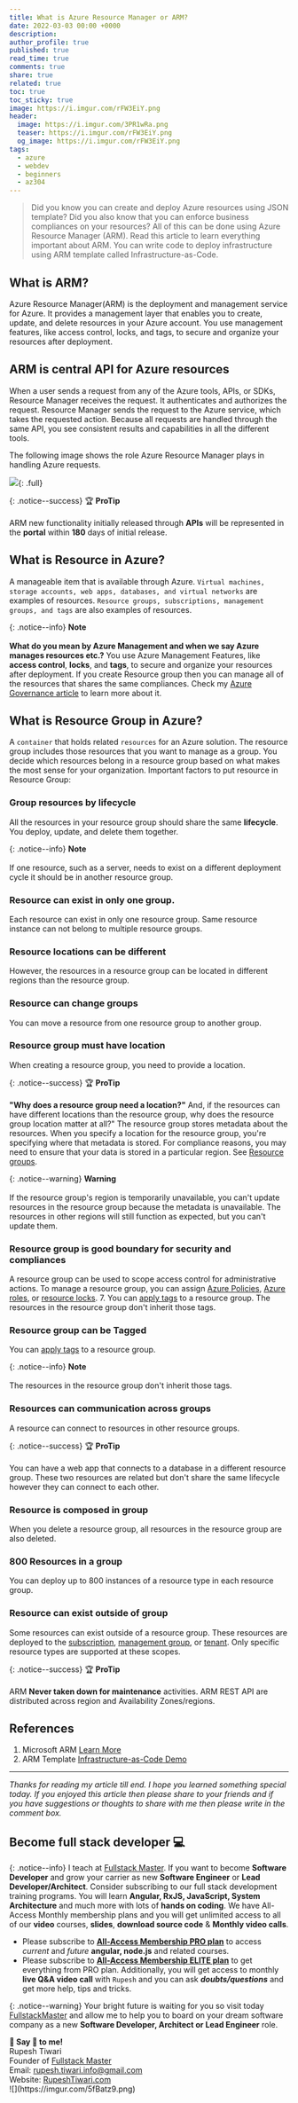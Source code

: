 ```yaml
---
title: What is Azure Resource Manager or ARM?
date: 2022-03-03 00:00 +0000
description:
author_profile: true
published: true
read_time: true
comments: true
share: true
related: true
toc: true
toc_sticky: true
image: https://i.imgur.com/rFW3EiY.png
header:
  image: https://i.imgur.com/3PR1wRa.png
  teaser: https://i.imgur.com/rFW3EiY.png
  og_image: https://i.imgur.com/rFW3EiY.png
tags:
  - azure
  - webdev
  - beginners
  - az304
---
```


> Did you know you can create and deploy Azure resources using JSON template? Did you also know that you can enforce business compliances on your resources? All of this can be done using Azure Resource Manager (ARM). Read this article to learn everything important about ARM. You can write code to deploy infrastructure using ARM template called Infrastructure-as-Code.

## What is ARM?

Azure Resource Manager(ARM) is the deployment and management service for Azure. It provides a management layer that enables you to create, update, and delete resources in your Azure account. You use management features, like access control, locks, and tags, to secure and organize your resources after deployment.

## ARM is central API for Azure resources

When a user sends a request from any of the Azure tools, APIs, or SDKs, Resource Manager receives the request. It authenticates and authorizes the request. Resource Manager sends the request to the Azure service, which takes the requested action. Because all requests are handled through the same API, you see consistent results and capabilities in all the different tools.

The following image shows the role Azure Resource Manager plays in handling Azure requests.

![](https://imgur.com/H2jU5kP.png){: .full}

{: .notice--success}
🏆 **ProTip** \
\
 ARM new functionality initially released through **APIs** will be represented in the **portal** within **180** days of initial release.

## What is Resource in Azure?

A manageable item that is available through Azure. `Virtual machines, storage accounts, web apps, databases, and virtual networks` are examples of resources. `Resource groups, subscriptions, management groups, and tags` are also examples of resources.

{: .notice--info}
<i class="fa fa-info-circle"></i> **Note** \
\
**What do you mean by Azure Management and when we say Azure manages resources etc.?**
You use Azure Management Features, like **access control**, **locks**, and **tags**, to secure and organize your resources after deployment. If you create Resource group then you can manage all of the resources that shares the same compliances.
Check my [Azure Governance article](https://rupeshtiwari.com/design-azure-governance-for-microsoft-azure-solutions-architect/) to learn more about it.

## What is Resource Group in Azure?

A `container` that holds related `resources` for an Azure solution. The resource group includes those resources that you want to manage as a group. You decide which resources belong in a resource group based on what makes the most sense for your organization.
Important factors to put resource in Resource Group:

### Group resources by lifecycle

All the resources in your resource group should share the same **lifecycle**. You deploy, update, and delete them together.

{: .notice--info}
<i class="fa fa-info-circle"></i> **Note** \
\
 If one resource, such as a server, needs to exist on a different deployment cycle it should be in another resource group.

### Resource can exist in only one group.

Each resource can exist in only one resource group. Same resource instance can not belong to multiple resource groups.

### Resource locations can be different

However, the resources in a resource group can be located in different regions than the resource group.

### Resource can change groups

You can move a resource from one resource group to another group.

### Resource group must have location

When creating a resource group, you need to provide a location.

{: .notice--success}
🏆 **ProTip** \
\
**"Why does a resource group need a location?"** And, if the resources can have different locations than the resource group, why does the resource group location matter at all?" The resource group stores metadata about the resources. When you specify a location for the resource group, you're specifying where that metadata is stored. For compliance reasons, you may need to ensure that your data is stored in a particular region.
See [Resource groups](https://docs.microsoft.com/en-us/azure/azure-resource-manager/management/overview#resource-groups).

{: .notice--warning}
<i class="fas fa-exclamation-triangle"></i> **Warning** \
\
 If the resource group's region is temporarily unavailable, you can't update resources in the resource group because the metadata is unavailable. The resources in other regions will still function as expected, but you can't update them.

### Resource group is good boundary for security and compliances

A resource group can be used to scope access control for administrative actions. To manage a resource group, you can assign [Azure Policies](https://docs.microsoft.com/en-us/azure/governance/policy/overview), [Azure roles](https://docs.microsoft.com/en-us/azure/role-based-access-control/role-assignments-portal), or [resource locks](https://docs.microsoft.com/en-us/azure/azure-resource-manager/management/lock-resources). 7. You can [apply tags](https://docs.microsoft.com/en-us/azure/azure-resource-manager/management/tag-resources) to a resource group. The resources in the resource group don't inherit those tags.

### Resource group can be Tagged

You can [apply tags](https://docs.microsoft.com/en-us/azure/azure-resource-manager/management/tag-resources) to a resource group.

{: .notice--info}
<i class="fa fa-info-circle"></i> **Note** \
\
 The resources in the resource group don't inherit those tags.

### Resources can communication across groups

A resource can connect to resources in other resource groups.

{: .notice--success}
🏆 **ProTip** \
\
 You can have a web app that connects to a database in a different resource group. These two resources are related but don't share the same lifecycle however they can connect to each other.

### Resource is composed in group

When you delete a resource group, all resources in the resource group are also deleted.

### 800 Resources in a group

You can deploy up to 800 instances of a resource type in each resource group.

### Resource can exist outside of group

Some resources can exist outside of a resource group. These resources are deployed to the [subscription](https://docs.microsoft.com/en-us/azure/azure-resource-manager/templates/deploy-to-subscription), [management group](https://docs.microsoft.com/en-us/azure/azure-resource-manager/templates/deploy-to-management-group), or [tenant](https://docs.microsoft.com/en-us/azure/azure-resource-manager/templates/deploy-to-tenant). Only specific resource types are supported at these scopes.

{: .notice--success}
🏆 **ProTip** \
\
ARM **Never taken down for maintenance** activities. ARM REST API are distributed across region and Availability Zones/regions.

## References

1. Microsoft ARM [Learn More](https://docs.microsoft.com/en-us/azure/azure-resource-manager/management/overview#understand-scope)
2. ARM Template [Infrastructure-as-Code Demo](https://azure.microsoft.com/en-us/resources/videos/build-2019-what-s-new-with-azure-resource-manager-arm/)

---

_Thanks for reading my article till end. I hope you learned something special today. If you enjoyed this article then please share to your friends and if you have suggestions or thoughts to share with me then please write in the comment box._

## Become full stack developer 💻

{: .notice--info}
I teach at [Fullstack Master](https://www.fullstackmaster.net). If you want to become **Software Developer** and grow your carrier as new **Software Engineer** or **Lead Developer/Architect**. Consider subscribing to our full stack development training programs. You will learn **Angular, RxJS, JavaScript, System Architecture** and much more with lots of **hands on coding**. We have All-Access Monthly membership plans and you will get unlimited access to all of our **video** courses, **slides**, **download source code** & **Monthly video calls**.

- Please subscribe to **[All-Access Membership PRO plan](https://www.fullstackmaster.net/pro)** to access _current_ and _future_ **angular, node.js** and related courses.
- Please subscribe to **[All-Access Membership ELITE plan](https://www.fullstackmaster.net/elite)** to get everything from PRO plan. Additionally, you will get access to monthly **live Q&A video call** with `Rupesh` and you can ask **_doubts/questions_** and get more help, tips and tricks.

{: .notice--warning}
Your bright future is waiting for you so visit today [FullstackMaster](www.fullstackmaster.net) and allow me to help you to board on your dream software company as a new **Software Developer, Architect or Lead Engineer** role.

<div class="notice--success">
<strong>💖 Say 👋 to me!</strong>
<br>Rupesh Tiwari
<br>Founder of <a href="https://www.fullstackmaster.net">Fullstack Master </a>
<br>Email: <a href="mailto:rupesh.tiwari.info@gmail.com?subject=Hi">rupesh.tiwari.info@gmail.com</a>
<br>Website: <a href="https://www.rupeshtiwari.com">RupeshTiwari.com </a>
</div>
![](https://imgur.com/5fBatz9.png)
